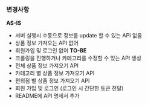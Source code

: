 ### 변경사항
**AS-IS**
- 서버 실행시 수동으로 정보를 update 할 수 있는 API 없음
- 상품 정보 가져오는 API 없어
- 회원가입 및 로그인 없어
**TO-BE**
- 크롤링을 진행하거나 카테고리를 수정할 수 있는 API 생성
- 전체 상품 정보 가져오기 API
- 카테고리 별 상품 정보 가져오기 API
- 편의점 별 상품 정보 가져오기 API
- 회원 가입 및 로그인 (로그인 시 간단한 토큰 전달)
- README에 API 명세서 추가

